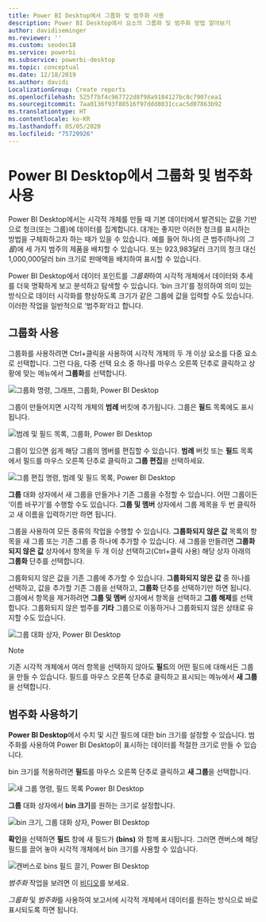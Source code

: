 ```yaml
---
title: Power BI Desktop에서 그룹화 및 범주화 사용
description: Power BI Desktop에서 요소의 그룹화 및 범주화 방법 알아보기
author: davidiseminger
ms.reviewer: ''
ms.custom: seodec18
ms.service: powerbi
ms.subservice: powerbi-desktop
ms.topic: conceptual
ms.date: 12/18/2019
ms.author: davidi
LocalizationGroup: Create reports
ms.openlocfilehash: 525f7bf4c967722d8f98a9184127bc8c7907cea1
ms.sourcegitcommit: 7aa0136f93f88516f97ddd8031ccac5d07863b92
ms.translationtype: HT
ms.contentlocale: ko-KR
ms.lasthandoff: 05/05/2020
ms.locfileid: "75729926"
---
```

# <a name="use-grouping-and-binning-in-power-bi-desktop"></a>Power BI Desktop에서 그룹화 및 범주화 사용
Power BI Desktop에서는 시각적 개체를 만들 때 기본 데이터에서 발견되는 값을 기반으로 청크(또는 그룹)에 데이터를 집계합니다. 대개는 좋지만 이러한 청크를 표시하는 방법을 구체화하고자 하는 때가 있을 수 있습니다. 예를 들어 하나의 큰 범주(하나의 *그룹*)에 세 가지 범주의 제품을 배치할 수 있습니다. 또는 923,983달러 크기의 청크 대신 1,000,000달러 bin 크기로 판매액을 배치하여 표시할 수 있습니다.

Power BI Desktop에서 데이터 포인트를 *그룹화*하여 시각적 개체에서 데이터와 추세를 더욱 명확하게 보고 분석하고 탐색할 수 있습니다. ‘bin 크기’를 정의하여 의미 있는 방식으로 데이터 시각화를 향상하도록 크기가 같은 그룹에 값을 입력할 수도 있습니다.  이러한 작업을 일반적으로 ‘범주화’라고 합니다. 

## <a name="using-grouping"></a>그룹화 사용
그룹화를 사용하려면 Ctrl+클릭을 사용하여 시각적 개체의 두 개 이상 요소를 다중 요소로 선택합니다. 그런 다음, 다중 선택 요소 중 하나를 마우스 오른쪽 단추로 클릭하고 상황에 맞는 메뉴에서 **그룹화**를 선택합니다.

![그룹화 명령, 그래프, 그룹화, Power BI Desktop](media/desktop-grouping-and-binning/grouping-binning_1.png)

그룹이 만들어지면 시각적 개체의 **범례** 버킷에 추가됩니다. 그룹은 **필드** 목록에도 표시됩니다.

![범례 및 필드 목록, 그룹화, Power BI Desktop](media/desktop-grouping-and-binning/grouping-binning_2.png)

그룹이 있으면 쉽게 해당 그룹의 멤버를 편집할 수 있습니다. **범례** 버킷 또는 **필드** 목록에서 필드를 마우스 오른쪽 단추로 클릭하고 **그룹 편집**을 선택하세요.

![그룹 편집 명령, 범례 및 필드 목록, Power BI Desktop](media/desktop-grouping-and-binning/grouping-binning_3.png)

**그룹** 대화 상자에서 새 그룹을 만들거나 기존 그룹을 수정할 수 있습니다. 어떤 그룹이든 ‘이름 바꾸기’를 수행할 수도 있습니다.  **그룹 및 멤버** 상자에서 그룹 제목을 두 번 클릭하고 새 이름을 입력하기만 하면 됩니다.

그룹을 사용하여 모든 종류의 작업을 수행할 수 있습니다. **그룹화되지 않은 값** 목록의 항목을 새 그룹 또는 기존 그룹 중 하나에 추가할 수 있습니다. 새 그룹을 만들려면 **그룹화되지 않은 값** 상자에서 항목을 두 개 이상 선택하고(Ctrl+클릭 사용) 해당 상자 아래의 **그룹화** 단추를 선택합니다.

그룹화되지 않은 값을 기존 그룹에 추가할 수 있습니다. **그룹화되지 않은 값** 중 하나를 선택하고, 값을 추가할 기존 그룹을 선택하고, **그룹화** 단추를 선택하기만 하면 됩니다. 그룹에서 항목을 제거하려면 **그룹 및 멤버** 상자에서 항목을 선택하고 **그룹 해제**를 선택합니다. 그룹화되지 않은 범주를 **기타** 그룹으로 이동하거나 그룹화되지 않은 상태로 유지할 수도 있습니다.

![그룹 대화 상자, Power BI Desktop](media/desktop-grouping-and-binning/grouping-binning_4.png)

> [!NOTE]
> 기존 시각적 개체에서 여러 항목을 선택하지 않아도 **필드**의 어떤 필드에 대해서든 그룹을 만들 수 있습니다. 필드를 마우스 오른쪽 단추로 클릭하고 표시되는 메뉴에서 **새 그룹**을 선택합니다.

## <a name="using-binning"></a>범주화 사용하기
**Power BI Desktop**에서 수치 및 시간 필드에 대한 bin 크기를 설정할 수 있습니다. 범주화를 사용하여 Power BI Desktop이 표시하는 데이터를 적절한 크기로 만들 수 있습니다.

bin 크기를 적용하려면 **필드**를 마우스 오른쪽 단추로 클릭하고 **새 그룹**을 선택합니다.

![새 그룹 명령, 필드 목록 Power BI Desktop](media/desktop-grouping-and-binning/grouping-binning_5.png)

**그룹** 대화 상자에서 **bin 크기**를 원하는 크기로 설정합니다.

![bin 크기, 그룹 대화 상자, Power BI Desktop](media/desktop-grouping-and-binning/grouping-binning_6.png)

**확인**을 선택하면 **필드** 창에 새 필드가 **(bins)** 와 함께 표시됩니다. 그러면 캔버스에 해당 필드를 끌어 놓아 시각적 개체에서 bin 크기를 사용할 수 있습니다.

![캔버스로 bins 필드 끌기, Power BI Desktop](media/desktop-grouping-and-binning/grouping-binning_7.png)

*범주화* 작업을 보려면 이 [비디오](https://www.youtube.com/watch?v=BRvdZSfO0DY)를 보세요.

*그룹화* 및 *범주화*를 사용하여 보고서에 시각적 개체에서 데이터를 원하는 방식으로 바로 표시되도록 하면 됩니다.

